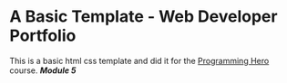 # A Basic Template - Web Developer Portfolio

This is a basic html css template and did it for the <a href="https://web.programming-hero.com/">Programming Hero </a> course. <strong> <i>Module 5</i> </strong>
